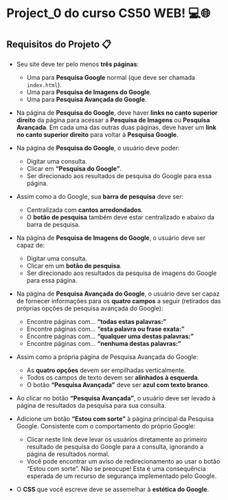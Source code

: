 # Project_0 do curso CS50 WEB! 💻🌐

## Requisitos do Projeto 📋

- Seu site deve ter pelo menos **três páginas**:
  - Uma para **Pesquisa Google** normal (que deve ser chamada `index.html`).
  - Uma para **Pesquisa de Imagens do Google**.
  - Uma para **Pesquisa Avançada do Google**.

- Na página de **Pesquisa do Google**, deve haver **links no canto superior direito** da página para acessar a **Pesquisa de Imagens** ou **Pesquisa Avançada**. Em cada uma das outras duas páginas, deve haver um **link no canto superior direito** para voltar à **Pesquisa Google**.

- Na página de **Pesquisa do Google**, o usuário deve poder:
  - Digitar uma consulta.
  - Clicar em **“Pesquisa do Google”**.
  - Ser direcionado aos resultados de pesquisa do Google para essa página.

- Assim como a do Google, sua **barra de pesquisa** deve ser:
  - Centralizada com **cantos arredondados**.
  - O **botão de pesquisa** também deve estar centralizado e abaixo da barra de pesquisa.

- Na página de **Pesquisa de Imagens do Google**, o usuário deve ser capaz de:
  - Digitar uma consulta.
  - Clicar em um **botão de pesquisa**.
  - Ser direcionado aos resultados da pesquisa de imagens do Google para essa página.

- Na página de **Pesquisa Avançada do Google**, o usuário deve ser capaz de fornecer informações para os **quatro campos** a seguir (retirados das próprias opções de pesquisa avançada do Google):
  - Encontre páginas com… **“todas estas palavras:”**
  - Encontre páginas com… **“esta palavra ou frase exata:”**
  - Encontre páginas com… **“qualquer uma destas palavras:”**
  - Encontre páginas com… **“nenhuma destas palavras:”**

- Assim como a própria página de Pesquisa Avançada do Google:
  - As **quatro opções** devem ser empilhadas verticalmente.
  - Todos os campos de texto devem ser **alinhados à esquerda**.
  - O botão **“Pesquisa Avançada”** deve ser **azul com texto branco**.

- Ao clicar no botão **“Pesquisa Avançada”**, o usuário deve ser levado à página de resultados da pesquisa para sua consulta.

- Adicione um botão **“Estou com sorte”** à página principal da Pesquisa Google. Consistente com o comportamento do próprio Google:
  - Clicar neste link deve levar os usuários diretamente ao primeiro resultado de pesquisa do Google para a consulta, ignorando a página de resultados normal.
  - Você pode encontrar um aviso de redirecionamento ao usar o botão “Estou com sorte”. Não se preocupe! Esta é uma consequência esperada de um recurso de segurança implementado pelo Google.

- O **CSS** que você escreve deve se assemelhar à **estética do Google**.
